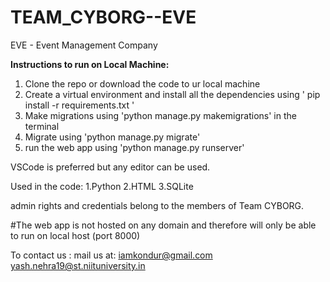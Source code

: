 # TEAM_CYBORG--EVE
 EVE - Event Management Company
 
 **Instructions to run on Local Machine:**
 
 1. Clone the repo or download the code to ur local machine
 2. Create a virtual environment and install all the dependencies using ' pip install -r requirements.txt '
 3. Make migrations using 'python manage.py makemigrations' in the terminal 
 4. Migrate using 'python manage.py migrate'
 5. run the web app using 'python manage.py runserver'

VSCode is preferred but any editor can be used. 

Used in the code:
    1.Python
    2.HTML
    3.SQLite


admin rights and credentials belong to the members of Team CYBORG.


#The web app is not hosted on any domain and therefore will only be able to run on local host (port 8000)

To contact us :
mail us at: iamkondur@gmail.com
            yash.nehra19@st.niituniversity.in



